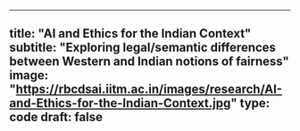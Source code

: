 ---

title: "AI and Ethics for the Indian Context"
subtitle: "Exploring legal/semantic differences between Western and Indian notions of fairness"
image: "https://rbcdsai.iitm.ac.in/images/research/AI-and-Ethics-for-the-Indian-Context.jpg"
type: code
draft: false
---